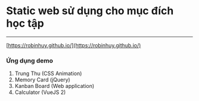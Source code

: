 # Static web sử dụng cho mục đích học tập
---
[https://robinhuy.github.io/](https://robinhuy.github.io/)

### Ứng dụng demo
1. Trung Thu (CSS Animation)
2. Memory Card (jQuery)
3. Kanban Board (Web application)
4. Calculator (VueJS 2)

